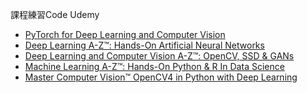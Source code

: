 課程練習Code
Udemy
- [PyTorch for Deep Learning and Computer Vision](https://www.udemy.com/course/pytorch-for-deep-learning-and-computer-vision/)
- [Deep Learning A-Z™: Hands-On Artificial Neural Networks](https://www.udemy.com/course/deeplearning/)
- [Deep Learning and Computer Vision A-Z™: OpenCV, SSD & GANs](https://www.udemy.com/course/computer-vision-a-z/)
- [Machine Learning A-Z™: Hands-On Python & R In Data Science](https://www.udemy.com/course/machinelearning/)
- [Master Computer Vision™ OpenCV4 in Python with Deep Learning](https://www.udemy.com/course/master-computer-vision-with-opencv-in-python/)
